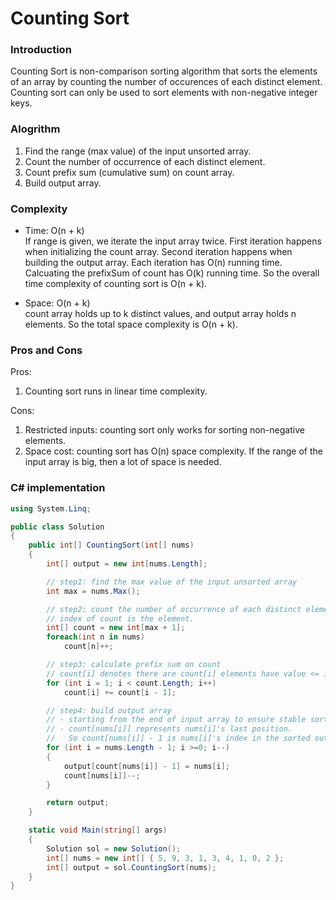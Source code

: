 # Counting Sort
### Introduction
Counting Sort is non-comparison sorting algorithm that sorts the elements of an array by counting the number of occurences of each distinct element. Counting sort can only be used to sort elements with non-negative integer keys.

### Alogrithm
1. Find the range (max value) of the input unsorted array.
2. Count the number of occurrence of each distinct element.
3. Count prefix sum (cumulative sum) on count array.
4. Build output array.

### Complexity
- Time: O(n + k) <br/>
If range is given, we iterate the input array twice. First iteration happens when initializing the count array. Second iteration happens when building the output array. Each iteration has O(n) running time. Calcuating the prefixSum of count has O(k) running time. So the overall time complexity of counting sort is O(n + k).

- Space: O(n + k) <br/>
count array holds up to k distinct values, and output array holds n elements. So the total space complexity is O(n + k).

### Pros and Cons
Pros:
1. Counting sort runs in linear time complexity.

Cons:
1. Restricted inputs: counting sort only works for sorting non-negative elements.
2. Space cost: counting sort has O(n) space complexity. If the range of the input array is big, then a lot of space is needed.

### C# implementation
```C#
using System.Linq;

public class Solution
{
    public int[] CountingSort(int[] nums)
    {
        int[] output = new int[nums.Length];

        // step1: find the max value of the input unsorted array
        int max = nums.Max();

        // step2: count the number of occurrence of each distinct element
        // index of count is the element.
        int[] count = new int[max + 1];
        foreach(int n in nums)
            count[n]++;

        // step3: calculate prefix sum on count
        // count[i] denotes there are count[i] elements have value <= i
        for (int i = 1; i < count.Length; i++)
            count[i] += count[i - 1];

        // step4: build output array
        // - starting from the end of input array to ensure stable sorting result
        // - count[nums[i]] represents nums[i]'s last position. 
        //   So count[nums[i]] - 1 is nums[i]'s index in the sorted output array.
        for (int i = nums.Length - 1; i >=0; i--)
        {
            output[count[nums[i]] - 1] = nums[i];
            count[nums[i]]--;
        }

        return output;
    }

    static void Main(string[] args)
    {
        Solution sol = new Solution();
        int[] nums = new int[] { 5, 9, 3, 1, 3, 4, 1, 0, 2 };
        int[] output = sol.CountingSort(nums);
    }
}
```

